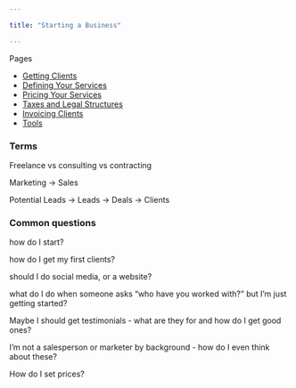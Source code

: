 ```yaml
---

title: "Starting a Business"

---
```


Pages
* [Getting Clients](Getting%20Clients.md)
* [Defining Your Services](Defining%20Your%20Services.md)
* [Pricing Your Services](Pricing%20Your%20Services.md)
* [Taxes and Legal Structures](Taxes%20and%20Legal%20Structures.md)
* [Invoicing Clients](Invoicing%20Clients.md)
* [Tools](Tools.md)



### Terms

Freelance vs consulting vs contracting

Marketing → Sales

Potential Leads → Leads → Deals → Clients

### Common questions

how do I start?

how do I get my first clients?

should I do social media, or a website?

what do I do when someone asks “who have you worked with?” but I’m just getting started?

Maybe I should get testimonials - what are they for and how do I get good ones?

I’m not a salesperson or marketer by background - how do I even think about these?

How do I set prices?









